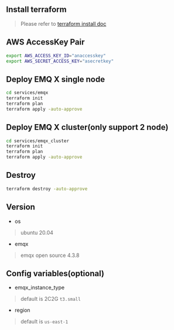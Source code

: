 
## Install terraform
> Please refer to [terraform install doc](https://learn.hashicorp.com/tutorials/terraform/install-cli)


## AWS AccessKey Pair
```bash
export AWS_ACCESS_KEY_ID="anaccesskey"
export AWS_SECRET_ACCESS_KEY="asecretkey"
```

## Deploy EMQ X single node
```bash
cd services/emqx
terraform init
terraform plan
terraform apply -auto-approve
```


## Deploy EMQ X cluster(only support 2 node)
```bash
cd services/emqx_cluster
terraform init
terraform plan
terraform apply -auto-approve
```

## Destroy
```bash
terraform destroy -auto-approve
```

## Version
- os
> ubuntu 20.04

- emqx
> emqx open source 4.3.8

## Config variables(optional)
- emqx_instance_type
> default is 2C2G `t3.small`

- region
> default is `us-east-1`
